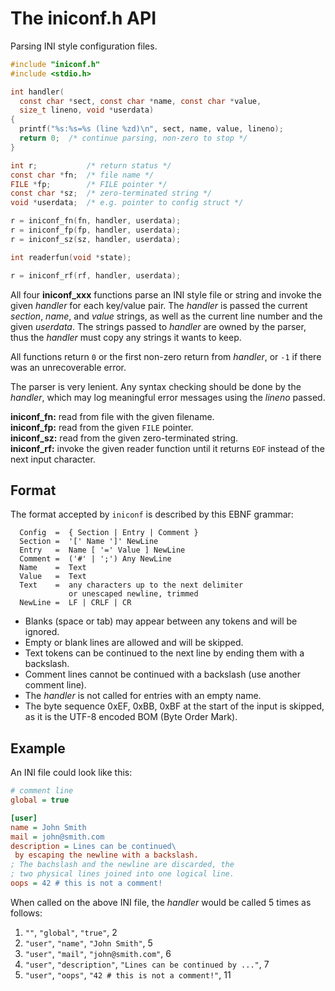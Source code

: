 # The iniconf.h API

Parsing INI style configuration files.

```C
#include "iniconf.h"
#include <stdio.h>

int handler(
  const char *sect, const char *name, const char *value,
  size_t lineno, void *userdata)
{
  printf("%s:%s=%s (line %zd)\n", sect, name, value, lineno);
  return 0;  /* continue parsing, non-zero to stop */
}

int r;           /* return status */
const char *fn;  /* file name */
FILE *fp;        /* FILE pointer */
const char *sz;  /* zero-terminated string */
void *userdata;  /* e.g. pointer to config struct */

r = iniconf_fn(fn, handler, userdata);
r = iniconf_fp(fp, handler, userdata);
r = iniconf_sz(sz, handler, userdata);

int readerfun(void *state);

r = iniconf_rf(rf, handler, userdata);
```

All four **iniconf_xxx** functions parse an INI style file or
string and invoke the given *handler* for each key/value pair.
The *handler* is passed the current *section*, *name*, and *value*
strings, as well as the current line number and the given *userdata*.
The strings passed to *handler* are owned by the parser, thus the
*handler* must copy any strings it wants to keep.

All functions return `0` or the first non-zero return from *handler*,
or `-1` if there was an unrecoverable error.

The parser is very lenient. Any syntax checking should be done
by the *handler*, which may log meaningful error messages
using the *lineno* passed.

**iniconf_fn:** read from file with the given filename.  
**iniconf_fp:** read from the given `FILE` pointer.  
**iniconf_sz:** read from the given zero-terminated string.  
**iniconf_rf:** invoke the given reader function until it
 returns `EOF` instead of the next input character.

## Format

The format accepted by `iniconf` is described
by this EBNF grammar:

```text
  Config  =  { Section | Entry | Comment }
  Section =  '[' Name ']' NewLine
  Entry   =  Name [ '=' Value ] NewLine
  Comment =  ('#' | ';') Any NewLine
  Name    =  Text
  Value   =  Text
  Text    =  any characters up to the next delimiter
             or unescaped newline, trimmed
  NewLine =  LF | CRLF | CR
```

- Blanks (space or tab) may appear between any tokens and will be ignored.
- Empty or blank lines are allowed and will be skipped.
- Text tokens can be continued to the next line
  by ending them with a backslash.
- Comment lines cannot be continued with a backslash
  (use another comment line).
- The *handler* is not called for entries with an empty name.
- The byte sequence 0xEF, 0xBB, 0xBF at the start of the input
  is skipped, as it is the UTF-8 encoded BOM (Byte Order Mark).

## Example

An INI file could look like this:

```ini
# comment line
global = true

[user]
name = John Smith
mail = john@smith.com
description = Lines can be continued\
 by escaping the newline with a backslash.
; The bachslash and the newline are discarded, the
; two physical lines joined into one logical line.
oops = 42 # this is not a comment!
```

When called on the above INI file, the *handler*
would be called 5 times as follows:

1. `""`, `"global"`, `"true"`, 2
2. `"user"`, `"name"`, `"John Smith"`, 5
3. `"user"`, `"mail"`, `"john@smith.com"`, 6
4. `"user"`, `"description"`, `"Lines can be continued by ..."`, 7
5. `"user"`, `"oops"`, `"42 # this is not a comment!"`, 11
